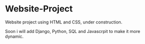 # Website-Project

Website project using HTML and CSS, under construction.

Soon i will add Django, Python, SQL and Javascrpit to make it more dynamic.
